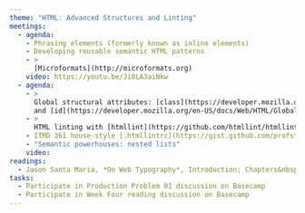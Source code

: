 ```yaml
---
theme: "HTML: Advanced Structures and Linting"
meetings:
  - agenda:
    - Phrasing elements (formerly known as inline elements)
    - Developing reusable semantic HTML patterns
    - >
      [Microformats](http://microformats.org)
    video: https://youtu.be/Ji8LA3aiNkw
  - agenda:
    - >
      Global structural attributes: [class](https://developer.mozilla.org/en-US/docs/Web/HTML/Global_attributes/class)
      and [id](https://developer.mozilla.org/en-US/docs/Web/HTML/Global_attributes/id)
    - >
      HTML linting with [htmllint](https://github.com/htmllint/htmllint-cli) (CLI); `.htmllintrc` configuration
    - ITMD 361 house-style [.htmllintrc](https://gist.github.com/profstolley/559aac5112928c7c24c628c6305b70b8#file-htmllintrc)
    - "Semantic powerhouses: nested lists"
    video:
readings:
  - Jason Santa Maria, *On Web Typography*, Introduction; Chapters&nbsp;1–2
tasks:
  - Participate in Production Problem 01 discussion on Basecamp
  - Participate in Week Four reading discussion on Basecamp
---
```

